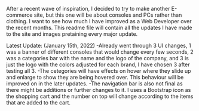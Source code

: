 After a recent wave of inspiration, I decided to try to make another E-commerce site, but this one will be about consoles and PCs rather than clothing. I want to see how much I have improved as a Web Developer over the recent months. This readme file will contain all the updates I have made to the site and images pretaining every major update.

Latest Update: (January 15th, 2022)
-Already went through 3 UI changes, 1 was a banner of different consoles that would change every few seconds, 2 was a categories bar with the name and the logo of the company, and 3 is just the logo with the colors adjusted for each brand, I have chosen 3 after testing all 3.
-The cetegories will have effects on hover where they slide up and enlarge to show they are being hovered over. This behaviour will be improved on in the later updates.
-The navigation bar is also not final as there might be additions or further changes to it. I uses a Bootstrap icon as the shopping cart and the number on top will change according to the items that are added to the cart. 
